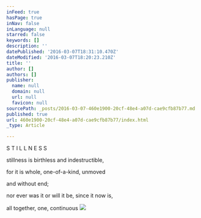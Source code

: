 ```yaml
---
inFeed: true
hasPage: true
inNav: false
inLanguage: null
starred: false
keywords: []
description: ''
datePublished: '2016-03-07T18:31:10.470Z'
dateModified: '2016-03-07T18:20:23.210Z'
title: ''
author: []
authors: []
publisher:
  name: null
  domain: null
  url: null
  favicon: null
sourcePath: _posts/2016-03-07-460e1900-20cf-48e4-a07d-cae9cfb87b77.md
published: true
url: 460e1900-20cf-48e4-a07d-cae9cfb87b77/index.html
_type: Article

---
```

S T I L L N E S S

stillness is birthless and indestructible,

for it is whole, one-of-a-kind, unmoved

and without end;

nor ever was it or will it be, since it now is,

all together, one, continuous
![](https://s3-us-west-2.amazonaws.com/the-grid-img/p/4e0c215cac9834090564178e81c5a137ca7ca56c.jpg)